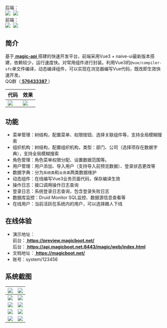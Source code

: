 ##

后端：  
<span style="margin-right: 5px">
    <img src="https://gitee.com/ssssssss-team/magic-boot/badge/star.svg?theme=white">
</span>
<img src="https://img.shields.io/github/stars/zegezy/magic-boot.svg?style=social">  
前端：  
<span style="margin-right: 5px">
    <img src="https://gitee.com/ssssssss-team/magic-boot-naive/badge/star.svg?theme=white">
</span>
<img src="https://img.shields.io/github/stars/zegezy/magic-boot-naive.svg?style=social">  

## 简介

基于[ **magic-api** ](https://gitee.com/ssssssss-team/magic-api)搭建的快速开发平台，前端采用Vue3 + naive-ui最新版本搭建，依赖较少，运行速度快。对常用组件进行封装。利用Vue3的`@vue/compiler-sfc`单文件编译，动态编译组件，可以实现在浏览器编写Vue代码，既改即生效快速开发。  
QQ群（[ **576433387** ](https://jq.qq.com/?_wv=1027&k=KD6DPvB0)）


| 代码 | 效果 |
|----|----|
| ![](https://magicboot.oss-cn-beijing.aliyuncs.com/code.png)  | ![](https://magicboot.oss-cn-beijing.aliyuncs.com/system/1.png)  |


## 功能
- 菜单管理：树结构，配置菜单、权限按钮、选择关联组件等，支持全局模糊搜索
- 组织机构：树结构，配置组织机构，类型：部门、公司（选择项存在数据字典），支持全局模糊搜索
- 角色管理：角色菜单权限分配、设置数据范围等。
- 用户管理：用户添加、导入用户（支持导入前预览数据）、登录状态更改等
- 数据字典：分为`系统类`和`业务类`两类数据维护
- 动态组件：在线编写Vue3业务页面代码，保存编译生效
- 操作日志：接口调用操作日志查询
- 登录日志：系统登录日志查询，包含登录失败日志
- 数据库监控：Druid Monitor SQL监控、数据源信息查看等
- 在线用户：当前活跃在系统内的用户，可以选择踢人下线

## 在线体验
- 演示地址：  
前台：[ **https://preview.magicboot.net/** ](https://preview.magicboot.net/)  
后台：[ **https://api.magicboot.net:8443/magic/web/index.html** ](https://api.magicboot.net:8443/magic/web/index.html)  
- 文档地址：[ **https://magicboot.net/** ](https://magicboot.net/)
- 账号：system/123456

## 系统截图
| ![](https://magicboot.oss-cn-beijing.aliyuncs.com/system/1.png)  | ![](https://magicboot.oss-cn-beijing.aliyuncs.com/system/2.png)  |
|---|---|
| ![](https://magicboot.oss-cn-beijing.aliyuncs.com/system/3.png)  | ![](https://magicboot.oss-cn-beijing.aliyuncs.com/system/4.png)  |
| ![](https://magicboot.oss-cn-beijing.aliyuncs.com/system/5.png)  | ![](https://magicboot.oss-cn-beijing.aliyuncs.com/system/6.png)  |
| ![](https://magicboot.oss-cn-beijing.aliyuncs.com/system/7.png)  | ![](https://magicboot.oss-cn-beijing.aliyuncs.com/system/8.png)  |
| ![](https://magicboot.oss-cn-beijing.aliyuncs.com/system/9.png)  | ![](https://magicboot.oss-cn-beijing.aliyuncs.com/system/10.png)  |


